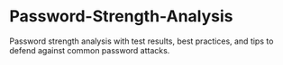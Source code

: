 # Password-Strength-Analysis
Password strength analysis with test results, best practices, and tips to defend against common password attacks.
